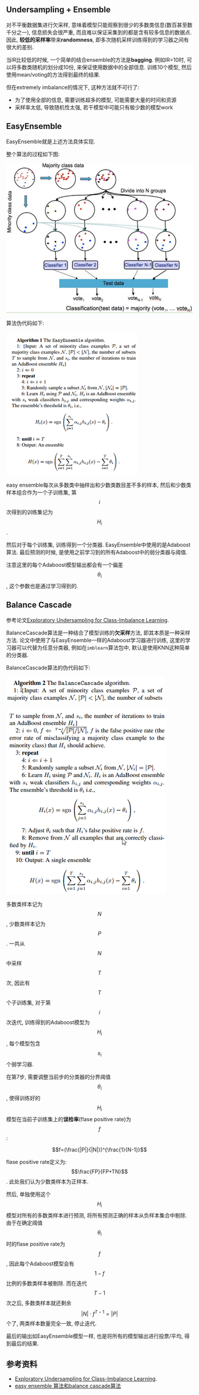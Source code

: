 ## Undersampling + Ensemble

对不平衡数据集进行欠采样, 意味着模型只能观察到很少的多数类信息(数百甚至数千分之一), 信息损失会很严重, 而且难以保证采集到的都是含有较多信息的数据点. 因此, **较低的采样率**带来**randomness**, 即多次随机采样训练得到的学习器之间有很大的差别.

当IR比较低的时候, 一个简单的结合ensemble的方法是**bagging**.  例如IR=10时, 可以将多数类随机的划分成10份, 来保证使用数据中的全部信息. 训练10个模型, 然后使用mean/voting的方法得到最终的结果.

但在extremely imbalance的情况下, 这种方法就不可行了:

- 为了使用全部的信息, 需要训练超多的模型, 可能需要大量的时间和资源
- 采样率太低, 导致随机性太强, 若干模型中可能只有极少数的模型work

## EasyEnsemble

EasyEnsemble就是上述方法具体实现.

整个算法的过程如下图:

![](img/easyensemble.png)

算法伪代码如下:

![](img/EasyEnsemble.jpg)

easy ensemble每次从多数类中抽样出和少数类数目差不多的样本, 然后和少数类样本组合作为一个子训练集, 第$$i$$次得到的训练集记为$$H_i$$.

然后对于每个训练集, 训练得到一个分类器. EasyEnsemble中使用的是Adaboost算法. 最后预测的时候, 是使用之前学习到的所有Adaboost中的弱分类器与阈值.

注意这里的每个Adaboost模型输出都会有一个偏差$$\theta_i$$, 这个参数也是通过学习得到的.

## Balance Cascade

参考论文[Exploratory Undersampling for Class-Imbalance Learning](https://cs.nju.edu.cn/zhouzh/zhouzh.files/publication/tsmcb09.pdf).

BalanceCascade算法是一种结合了模型训练的**欠采样**方法, 即其本质是一种采样方法. 论文中使用了与EasyEnsemble一样的Adaboost学习器进行训练, 这里的学习器可以代替为任意分类器, 例如在`imblearn`算法包中, 默认是使用KNN这种简单的分类器.

BalanceCascade算法的伪代码如下:

![](img/BalanceCascade0.jpg)

![](img/BalanceCascade.jpg)

多数类样本记为$$N$$, 少数类样本记为$$P$$. 一共从$$N$$中采样$$T$$次, 因此有$$T$$个子训练集, 对于第$$i$$次迭代, 训练得到的Adaboost模型为$$H_i$$, 每个模型包含$$s_i$$个弱学习器.

在第7步, 需要调整当前步的分类器的分界阈值$$\theta_i$$, 使得训练好的$$H_i$$模型在当前子训练集上的**误检率**(flase positive rate)为$$f$$:

$$f=(\frac{|P|}{|N|})^{\frac{1}{N-1}}$$

flase positive rate定义为: $$\frac{FP}{FP+TN}$$. 此处我们认为少数类样本为正样本.

然后, 单独使用这个$$H_i$$模型对所有的多数类样本进行预测, 将所有预测正确的样本从负样本集合中剔除. 由于在确定阈值$$\theta_i$$时的flase positive rate为$$f$$, 因此每个Adaboost模型会有$$1-f$$比例的多数类样本被剔除. 而在迭代$$T-1$$次之后, 多数类样本就还剩余$$|N|\cdot{f^{T-1}}=|P|$$个了, 两类样本数量完全一致, 停止迭代.

最后的输出如EasyEnsemble模型一样, 也是将所有的模型输出进行投票/平均, 得到最后的结果.

## 参考资料

- [Exploratory Undersampling for Class-Imbalance Learning](https://cs.nju.edu.cn/zhouzh/zhouzh.files/publication/tsmcb09.pdf).
- [easy ensemble 算法和balance cascade算法](https://blog.csdn.net/march_on/article/details/48656391?locationNum=6&fps=1)
